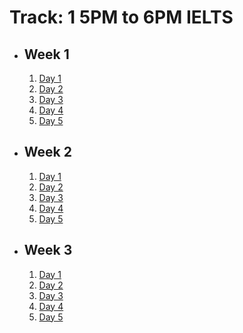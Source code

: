 # Track: 1 5PM to 6PM IELTS

- ## Week 1

   1. [Day 1](https://www.facebook.com/iCodeguru/videos/1199246317923120)
   2. [Day 2](https://www.facebook.com/iCodeguru/videos/1835208376890990)
   3. [Day 3](https://www.facebook.com/iCodeguru/videos/782417360706318)
   4. [Day 4](https://www.facebook.com/iCodeguru/videos/830837705576676)
   5. [Day 5](https://www.facebook.com/iCodeguru/videos/1645886166215098)

- ## Week 2

   1. [Day 1](https://www.facebook.com/iCodeguru/videos/976870023726838)
   2. [Day 2](https://www.facebook.com/iCodeguru/videos/1763927634096085)
   3. [Day 3](https://web.facebook.com/iCodeguru/videos/1422861818386032)
   4. [Day 4](https://web.facebook.com/iCodeguru/videos/1501740953749177)
   5. [Day 5](https://web.facebook.com/iCodeguru/videos/980262256640729)

- ## Week 3

   1. [Day 1](https://web.facebook.com/iCodeguru/videos/847365350774600)
   2. [Day 2](https://web.facebook.com/iCodeguru/videos/1559340667947393)
   3. [Day 3](https://web.facebook.com/iCodeguru/videos/1200153564311547)
   4. [Day 4](https://web.facebook.com/iCodeguru/videos/1193422738753538)
   5. [Day 5](https://web.facebook.com/iCodeguru/videos/1715694729169804)

<!-- - ## Week 4

   1. [Day 1](https://web.facebook.com/iCodeguru/videos/1219499822827997)
   2. [Day 2]()
   3. [Day 3]()
   4. [Day 4]()
   5. [Day 5]() -->

<!-- - ## Week 

   1. [Day 1]()
   2. [Day 2]()
   3. [Day 3]()
   4. [Day 4]()
   5. [Day 5]() -->